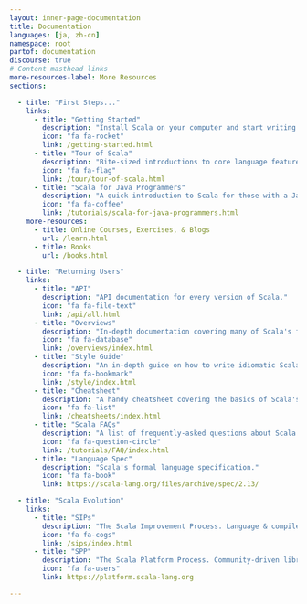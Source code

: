 ```yaml
---
layout: inner-page-documentation
title: Documentation
languages: [ja, zh-cn]
namespace: root
partof: documentation
discourse: true
# Content masthead links
more-resources-label: More Resources
sections:

  - title: "First Steps..."
    links:
      - title: "Getting Started"
        description: "Install Scala on your computer and start writing some Scala code!"
        icon: "fa fa-rocket"
        link: /getting-started.html
      - title: "Tour of Scala"
        description: "Bite-sized introductions to core language features."
        icon: "fa fa-flag"
        link: /tour/tour-of-scala.html
      - title: "Scala for Java Programmers"
        description: "A quick introduction to Scala for those with a Java background."
        icon: "fa fa-coffee"
        link: /tutorials/scala-for-java-programmers.html
    more-resources:
      - title: Online Courses, Exercises, & Blogs
        url: /learn.html
      - title: Books
        url: /books.html        

  - title: "Returning Users"      
    links:
      - title: "API"
        description: "API documentation for every version of Scala."
        icon: "fa fa-file-text"
        link: /api/all.html
      - title: "Overviews"
        description: "In-depth documentation covering many of Scala's features."
        icon: "fa fa-database"
        link: /overviews/index.html
      - title: "Style Guide"
        description: "An in-depth guide on how to write idiomatic Scala code."
        icon: "fa fa-bookmark"
        link: /style/index.html
      - title: "Cheatsheet"
        description: "A handy cheatsheet covering the basics of Scala's syntax."
        icon: "fa fa-list"
        link: /cheatsheets/index.html    
      - title: "Scala FAQs"
        description: "A list of frequently-asked questions about Scala language features and their answers."
        icon: "fa fa-question-circle"
        link: /tutorials/FAQ/index.html
      - title: "Language Spec"
        description: "Scala's formal language specification."
        icon: "fa fa-book"
        link: https://scala-lang.org/files/archive/spec/2.13/

  - title: "Scala Evolution"      
    links:
      - title: "SIPs"
        description: "The Scala Improvement Process. Language & compiler evolution."
        icon: "fa fa-cogs"
        link: /sips/index.html
      - title: "SPP"
        description: "The Scala Platform Process. Community-driven library evolution."
        icon: "fa fa-users"
        link: https://platform.scala-lang.org

---
```

